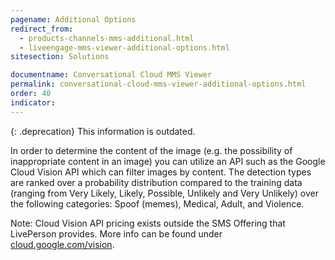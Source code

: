 ```yaml
---
pagename: Additional Options
redirect_from:
  - products-channels-mms-additional.html
  - liveengage-mms-viewer-additional-options.html
sitesection: Solutions

documentname: Conversational Cloud MMS Viewer
permalink: conversational-cloud-mms-viewer-additional-options.html
order: 40
indicator:
---
```


{: .deprecation}
This information is outdated.

In order to determine the content of the image (e.g. the possibility of inappropriate content in an image) you can utilize an API such as the Google Cloud Vision API which can filter images by content. The detection types are ranked over a probability distribution compared to the training data (ranging from Very Likely, Likely, Possible, Unlikely and Very Unlikely)  over the following categories: Spoof (memes), Medical, Adult, and Violence.

Note: Cloud Vision API pricing exists outside the SMS Offering that LivePerson provides. More info can be found under [cloud.google.com/vision](https://cloud.google.com/vision/).
